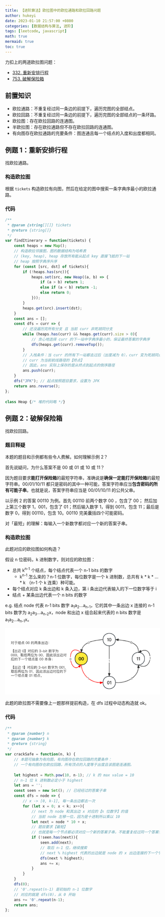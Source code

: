 ```yaml
---
title: 【进阶算法】欧拉图中的欧拉通路和欧拉回路问题
author: hukeyi
date: 2023-01-10 21:57:00 +0800
categories: [数据结构与算法, 进阶]
tags: [leetcode, javascript]
math: true
mermaid: true
toc: true
---
```


力扣上的两道欧拉图问题：

- [332. 重新安排行程](https://leetcode.cn/problems/reconstruct-itinerary/)
- [753. 破解保险箱](https://leetcode.cn/problems/cracking-the-safe/)

## 前置知识

- 欧拉通路：不重复经过同一条边的前提下，遍历完图的全部结点。
- 欧拉回路：不重复经过同一条边的前提下，遍历完图的全部结点的一条环路。
- 欧拉图：存在欧拉回路的连通图。
- 半欧拉图：存在欧拉通路但不存在欧拉回路的连通图。
- 有向图存在欧拉通路的充要条件：图连通且每一个结点的入度和出度都相同。

## 例题 1：重新安排行程

找欧拉通路。

### 构造欧拉图

根据 `tickets` 构造欧拉有向图，然后在给定的图中搜索一条字典序最小的欧拉通路。 

### 代码

```js
/**
 * @param {string[][]} tickets
 * @return {string[]}
 */
var findItinerary = function(tickets) {
    const heaps = new Map();
    // 构造欧拉邻接图，图的数据结构为哈希表
    // (key, heap), heap 存放所有能从起点 key 直接飞抵的下一站
    // heap 按照字典序升序
    for (const [src, dst] of tickets){
        if (!heaps.has(src)){
            heaps.set(src, new Heap((a, b) => {
                if (a > b) return 1;
                else if (a < b) return -1;
                else return 0;
            }));
        }
        heaps.get(src).insert(dst);
    }
    const ans = [];
    const dfs = curr => {
        // 还没遍历完所有分支 且 当前 curr 非死胡同分支
        while (heaps.has(curr) && heaps.get(curr).size > 0){
            // 贪心地选择 curr 的下一站中字典序最小的，保证最终答案的字典序
            dfs(heaps.get(curr).removeTop());
        }
        // 入栈条件：当 curr 的所有下一站都去过后（出度减为 0），curr 变为死胡同点，说明
        // curr 为当前航线路径的【终点】
        // 因此，ans 实际上保存的是从终点到起点的倒序路径
        ans.push(curr);
    }
    dfs("JFK"); // 起点按照题目要求，设置为 JFK
    return ans.reverse();
};

class Heap {/* 堆的代码略 */}
```

## 例题 2：破解保险箱

找欧拉回路。

### 题目释疑

本题的题目和示例都有些令人费解。如何理解示例 2？

首先说疑问，为什么答案不是 00 或 01 或 10 或 11？

因为题目要求**能打开保险箱**的最短字符串，准确说是**确保一定能打开保险箱**的最短字符串。00/01/10/11 都只是密码的其中一种可能，答案字符串应当**包含密码的所有可能子串**。也就是说，答案字符串应当是 00/01/10/11 的公共父串。

以示例 2 的答案 00110 为例。首先 00110 前两个数字 00 ，包含了 00； 然后加上第三个数字 1，001，包含了 01；然后输入数字 1，得到 0011，包含 11；最后是数字 0，得到 00110，包含 10。00110 完美囊括四个可能密码。

对「最短」的理解：每输入一个新数字都对应一个新的答案子串。

### 构造欧拉图

此题对应的欧拉图如何构造？

假设 n 位密码，k 进制数字，则对应的欧拉图：
- 总共 k<sup>n-1</sup> 个结点，每个结点代表一个 n-1 bits 的数字
	- k<sup>n-1</sup> 怎么来的？n-1 位数字，每位数字是一个 k 进制数，总共有 k * k * ... * k （n-1 个 k 连乘）种可能。
- 每个结点对应 k 条出边和 k 条入边，第 i 条出边代表输入的下一位数字等于 i
- 结点 + 某条出边代表一个 n bits 的数字

e.g. 结点 node 代表 n-1 bits 数字 a<sub>1</sub>a<sub>2</sub>...a<sub>n-1</sub>，它的其中一条出边 x 连接的 n-1 bits 数字为 a<sub>2</sub>a<sub>3</sub>...a<sub>n-2</sub>x，node 和出边 x 组合起来代表的 n bits 数字是 a<sub>1</sub>a<sub>2</sub>...a<sub>n-1</sub>x。

![题目图示](/assets/img/2023/230110-euler-00.png)

此题的欧拉图不需要像上一题那样提前构造，在 dfs 过程中动态构造就 ok。

### 代码

```js
/**
 * @param {number} n
 * @param {number} k
 * @return {string}
 */
var crackSafe = function(n, k) {
    // 本题可抽象为有向图，有向图存在欧拉回路的充要条件：
    // 一个有向图存在欧拉回路，所有顶点的入度等于出度且该图是连通图。

    let highest = Math.pow(10, n-1); // k 的 max value = 10
    // n-1 位 k 进制数必定小于 highest
    let ans = '';
    const seen = new Set(); // 已经经过的答案子串
    const dfs = node => {
        // x -> [0, k-1], 每一条出边都去一次
        for (let x = 0; x < k; x++){
            // next 为 node 和其出边 x 对应的【n 位数字】的值
            // 当前 node 左移一位，因为是十进制所以乘以 10
            let next = node * 10 + x;
            // 题目要求【最短】
            // 也就是每一个节点都必须对应一个新的答案子串，不能重复经过同一个答案子串
            if (!seen.has(next)){
                seen.add(next);
                // 取后 n-1 位，继续搜索
                // next % highest 代表的出边就是 node 的 x 出边连接的下一个节点代表的 n-1 位数字
                dfs(next % highest);
                ans += x;
            }
        }
    }
    dfs(0);
    // '0'.repeat(n-1) 是初始的 n-1 位数字
    // 对应的就是 dfs(0)，从 0 开始
    ans += '0'.repeat(n-1);
    return ans;
};
```